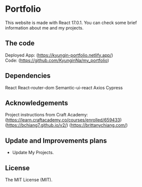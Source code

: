 # Portfolio

This website is made with React 17.0.1. You can check some brief information about me and my projects.

## The code

Deployed App: (https://kyungin-portfolio.netlify.app/)  
Code: (https://github.com/KyunginNa/my_portfolio)

## Dependencies

React
React-router-dom
Semantic-ui-react
Axios
Cypress

## Acknowledgements

Project instructions from Craft Academy: (https://learn.craftacademy.co/courses/enrolled/659433)
(https://bchiang7.github.io/v2/)
(https://brittanychiang.com/)

## Update and Improvements plans

- Update My Projects.

## License

The MIT License (MIT).

